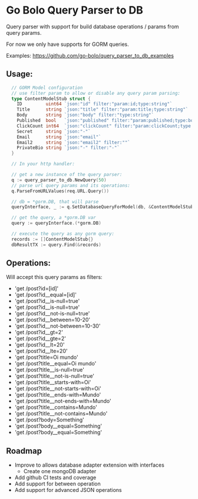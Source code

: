# Go Bolo Query Parser to DB

Query parser with support for build database operations / params from query params.

For now we only have supports for GORM queries.

Examples: https://github.com/go-bolo/query_parser_to_db_examples

## Usage:

```go
  // GORM Model configuration
  // use filter param to allow or disable any query param parsing:
  type ContentModelStub struct {
    ID         uint64 `json:"id" filter:"param:id;type:string"`
    Title      string `json:"title" filter:"param:title;type:string"`
    Body       string `json:"body" filter:"type:string"`
    Published  bool   `json:"published" filter:"param:published;type:bool"`
    ClickCount int64  `json:"clickCount" filter:"param:clickCount;type:number"`
    Secret     string `json:"-"`
    Email      string `json:"email"`
    Email2     string `json:"email2" filter:""`
    PrivateBio string `json:"-" filter:"-"`
  }

  // In your http handler:

  // get a new instance of the query parser:
  q := query_parser_to_db.NewQuery(50)
  // parse url query params and its operations:
  q.ParseFromURLValues(req.URL.Query())

  // db = *gorm.DB, that will parse
  queryInterface, _ := q.SetDatabaseQueryForModel(db, &ContentModelStub{})

  // get the query, a *gorm.DB var
  query := queryInterface.(*gorm.DB)

  // execute the query as any gorm query:
  records := []ContentModelStub{}
  dbResultTX := query.Find(&records)
```

## Operations:

Will accept this query params as filters:

- 'get /post?id=[id]'
- 'get /post?id__equal=[id]'
- 'get /post?id__is-null=true'
- 'get /post?id__is-null=true'
- 'get /post?id__not-is-null=true'
- 'get /post?id__between=10-20'
- 'get /post?id__not-between=10-30'
- 'get /post?id__gt=2'
- 'get /post?id__gte=2'
- 'get /post?id__lt=20'
- 'get /post?id__lte=20'
- 'get /post?title=Oi mundo'
- 'get /post?title__equal=Oi mundo'
- 'get /post?title__is-null=true'
- 'get /post?title__not-is-null=true'
- 'get /post?title__starts-with=Oi'
- 'get /post?title__not-starts-with=Oi'
- 'get /post?title__ends-with=Mundo'
- 'get /post?title__not-ends-with=Mundo'
- 'get /post?title__contains=Mundo'
- 'get /post?title__not-contains=Mundo'
- 'get /post?body=Something'
- 'get /post?body__equal=Something'
- 'get /post?body__equal=Something'

## Roadmap

- Improve to allows database adapter extension with interfaces
  - Create one mongoDB adapter
- Add github CI tests and coverage
- Add support for between operation
- Add support for advanced JSON operations


